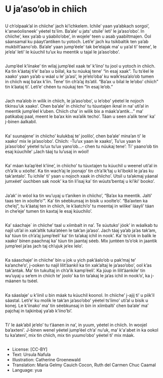 # U ja’aso’ob in chiich

##
U ch’olpaak’al in chiiche’ jach ki’ichkelem. Ichile’ yaan ya’abkach sorgoi’, k'anwóolisneek’ yéetel ts’íim. Ba’ale’ u jats’ utsile’ leti’ le ja’aso’obo’. In chiiche’, kex ya’ab u yáabilo’obe’, in wojele’ teen u asab yaabiltmajen. Óol sáansamal ku páayt’antiken tu yotoch. Leti’e’ jach ku tsikbaltik ten ya’ab mukbilt’aano'ob. Ba’ale’ yaan jump’éele' tak be’elajak ma’ u ya’al ti’ teene’, le je’ela’ leti’ le kúuchil tu’ux ku meentik u tajal le ja’aso’obo’.

##
Jump’éel k’iinake’ tin wilaj jump’éel xaak te’ k’iino’ tu jool u yotoch in chiich. Ka tin k’áataj ti’e’ ba’ax u biilal, ka tu núukaj tene’ “in esaj xaak”. Tu ts’éel le xaako’ yaan ya’ab u wáal u le’ ja’asi’, le je’elo’oba’ ku walk’esa’alo’ob tumen in chiich waj ba’ax k’iin. Tene’ tin ch’a’aj its’atil. “Ba’ax u bilal le le’obo’ chiich” tin k’áataj ti’. Leti’e’ chéen tu núukaj ten “In esaj le’ob.”

##
Jach ma’alob in wilik in chiich, le ja’aso’obo’, u le’obo’ yéetel le nojoch tikinsu’uk xaako’. Chen ba’ale’ in chiicho’ tu túuxtajen iknal in na’ uti’al in meentik jump’éel k’uben. Chiich cha’ in wilik bix a máak’a’antik…” ma’ patikabaj paal, meent le ba’ax kin wa’alik techo’. Táan u seen a’alik tene’ ka’ j-binen áalkabil.

##
Ka’ suunajene’ in chiicho’ kulukbaj te’ joolilo’, chen ba’ale’ mina’an ti’ le xaako’ mix le ja’aso’obo’. Chiich: -Tu’ux yaan le xaako’, Tu’ux yaan le ja’aso’obo’ yéetel tu’ux tu’ux yano’ob…- chen tu núukaj tene’: Ti’ yaano’ob tin esaj kúuchile’ ¡Jach táaj tu lu’usaj in wóol!

##
Ka’ máan ka’ap’éel k’iine’, in chiicho’ tu túuxtajen tu kúuchil u weenel uti’al in ch’a’ik u xóolte’. Ka tin wach’aj le joonajo’ tin ch’a’ik’taj u ki’ibokil le ja’as ku tak’antalo’. Tu ichile’ ti’ yaan u nojoch xaak in chiicho’. Utsil u ta’akmaj yáanal jumxéet’ úuchben sak nook’ ka tin li’isaj ka’ tin wúuts’bentaj u ki’iki’ booko’.

##
Ja’ak’ in wóol ka tin wu’uyaj u t’aniken in chiicho’, “Ba’ax ka meentik. Jalti’ taas ten in xóolte’o’”. Ka’ tin séebkunsaj in bisik u xoolte’o’. “Ba’axten ka che’ej”, tu k’áataj ten in chiich, le k’áatchi’o’ tu meentaj in wilike’ láayli’ táan in che’eje’ tumen tin kaxtaj le esaj kúuchilo’.

##
Ka’ sáachaje´ in chiiche’ taal u xíimbalt in na’. Te súutuko’ jóok’ in wáalkab tu najil uti’al in xak’altik tuka’atéen le tak’an ja’aso’. Jach táaj ya’ab ja’as tak’am, ka’ túun tin ch’a’aj jump’éeli’ ka’ tin ta’akaj ichil in nook’. Ka’ ts’o’ok in balik le xaako’ binen paachnaj ka’ túun tin jaantaj séeb. Mix juntéen ts’o’ok in jaantik jump’eel ja’as jach taj ch’ujuk je’ex lelo’.

##
Ka sáaschaje’ in chiiche’ bin u jok u yich pak’áalo’ob u pak’maj te’ ka’anche’o’, j-ooken tu najil lilit’áankil ka tin xak’altaj le ja’aso’obo’, ool k’as tak’antak. Ma’ tin tukultaj in ch’a’ik kamp’éeli’. Ka júup in lilit’áankile’ tin wu’uyaj u se’em in chiich te’ joolo’ ka tin ta’akaj le ja’as ichil in nook’o’, ka j-máanen tu tséel.

##
Ka sáaslaje’ u k’iinil u bin máak tu kúuchil koonol. In chiiche’ j-ajij ti’ u píik’il sáastal. Leti’e’ ku molik le tak’an ja’aso’obo’ yéetel ts’íimo’ uti’al u bisik u konej. Le k’iinako’ ma’ tin séebkunsaj in bin in xíimbalti’ chen ba’ale’ ma’ pajchaj in tajkinbaj ya’ab k’iino’bi’.

##
Ti’ le áak’abil je’elo’ tu t’áanen in na’, in yuum, yéetel in chiich. In woojel ba’axteni’. J-binen wenel yéetel jump’éel ch’a’ nu’uk, ma’ k'a'abet in ka ookol tu ka’ateni’, mix tin chiich, mix tin yuumo’obo’ yéetel ti’ mix máak.

##
* License: [CC-BY]
* Text: Ursula Nafula
* Illustration: Catherine Groenewald
* Translation: María Gelmy Cauich Cocon, Ruth del Carmen Chuc Caamal
* Language: yua
